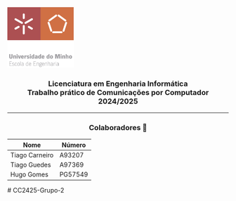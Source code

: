 <img src='uminho_eng.png' width="30%"/>

<h3 align="center">Licenciatura em Engenharia Informática <br> Trabalho prático de Comunicações por Computador <br> 2024/2025 </h3>

---
<h3 align="center"> Colaboradores &#129309 </h2>

<div align="center">

| Nome             | Número  |
|------------------|---------|
| Tiago Carneiro   | A93207  |
| Tiago Guedes     | A97369  |
| Hugo Gomes       | PG57549 |

</div>
# CC2425-Grupo-2
